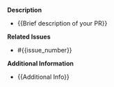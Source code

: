 **Description**
- {{Brief description of your PR}}

**Related Issues**
- #{{issue_number}}

**Additional Information**
- {{Additional Info}}
